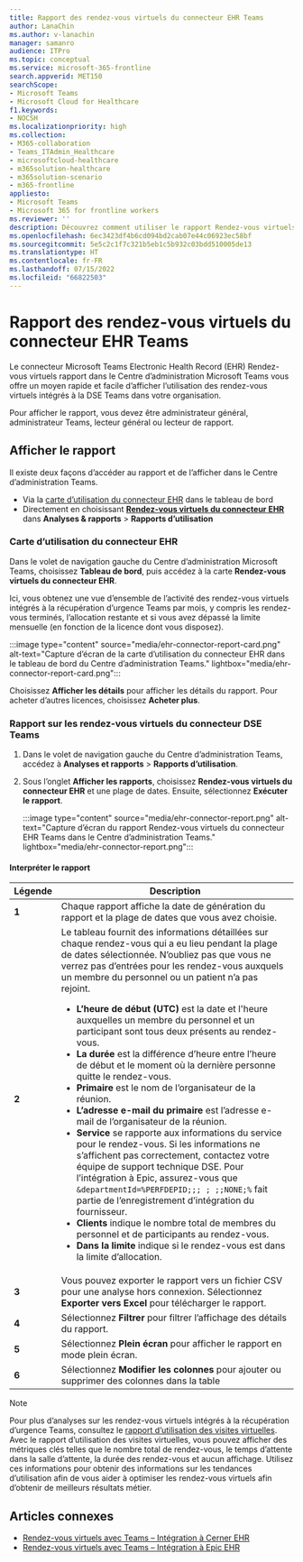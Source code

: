 ```yaml
---
title: Rapport des rendez-vous virtuels du connecteur EHR Teams
author: LanaChin
ms.author: v-lanachin
manager: samanro
audience: ITPro
ms.topic: conceptual
ms.service: microsoft-365-frontline
search.appverid: MET150
searchScope:
- Microsoft Teams
- Microsoft Cloud for Healthcare
f1.keywords:
- NOCSH
ms.localizationpriority: high
ms.collection:
- M365-collaboration
- Teams_ITAdmin_Healthcare
- microsoftcloud-healthcare
- m365solution-healthcare
- m365solution-scenario
- m365-frontline
appliesto:
- Microsoft Teams
- Microsoft 365 for frontline workers
ms.reviewer: ''
description: Découvrez comment utiliser le rapport Rendez-vous virtuels du connecteur DSE Teams dans le Centre d’administration Microsoft Teams pour obtenir une vue d’ensemble de l’utilisation des rendez-vous virtuels intégrés à la récupération d’urgence dans votre organisation.
ms.openlocfilehash: 6ec3423df4b6cd094bd2cab07e44c06923ec58bf
ms.sourcegitcommit: 5e5c2c1f7c321b5eb1c5b932c03bdd510005de13
ms.translationtype: HT
ms.contentlocale: fr-FR
ms.lasthandoff: 07/15/2022
ms.locfileid: "66822503"
---
```

# <a name="microsoft-teams-ehr-connector-virtual-appointments-report"></a>Rapport des rendez-vous virtuels du connecteur EHR Teams

Le connecteur Microsoft Teams Electronic Health Record (EHR) Rendez-vous virtuels rapport dans le Centre d’administration Microsoft Teams vous offre un moyen rapide et facile d’afficher l’utilisation des rendez-vous virtuels intégrés à la DSE Teams dans votre organisation.

Pour afficher le rapport, vous devez être administrateur général, administrateur Teams, lecteur général ou lecteur de rapport.

## <a name="view-the-report"></a>Afficher le rapport

Il existe deux façons d’accéder au rapport et de l’afficher dans le Centre d’administration Teams.

- Via la [carte d’utilisation du connecteur EHR](#the-ehr-connector-usage-card) dans le tableau de bord
- Directement en choisissant [**Rendez-vous virtuels du connecteur EHR**](#the-teams-ehr-connector-virtual-appointments-report) dans **Analyses & rapports** > **Rapports d’utilisation**

### <a name="the-ehr-connector-usage-card"></a>Carte d’utilisation du connecteur EHR

Dans le volet de navigation gauche du Centre d’administration Microsoft Teams, choisissez **Tableau de bord**, puis accédez à la carte **Rendez-vous virtuels du connecteur EHR**.

Ici, vous obtenez une vue d’ensemble de l’activité des rendez-vous virtuels intégrés à la récupération d’urgence Teams par mois, y compris les rendez-vous terminés, l’allocation restante et si vous avez dépassé la limite mensuelle (en fonction de la licence dont vous disposez).

:::image type="content" source="media/ehr-connector-report-card.png" alt-text="Capture d’écran de la carte d’utilisation du connecteur EHR dans le tableau de bord du Centre d’administration Teams." lightbox="media/ehr-connector-report-card.png":::

Choisissez **Afficher les détails** pour afficher les détails du rapport. Pour acheter d’autres licences, choisissez **Acheter plus**.

### <a name="the-teams-ehr-connector-virtual-appointments-report"></a>Rapport sur les rendez-vous virtuels du connecteur DSE Teams

1. Dans le volet de navigation gauche du Centre d’administration Teams, accédez à **Analyses et rapports** > **Rapports d’utilisation**.
1. Sous l’onglet **Afficher les rapports**, choisissez **Rendez-vous virtuels du connecteur EHR** et une plage de dates. Ensuite, sélectionnez **Exécuter le rapport**.

    :::image type="content" source="media/ehr-connector-report.png" alt-text="Capture d’écran du rapport Rendez-vous virtuels du connecteur EHR Teams dans le Centre d’administration Teams." lightbox="media/ehr-connector-report.png":::

#### <a name="interpret-the-report"></a>Interpréter le rapport

|Légende |Description  |
|--------|-------------|
|**1**   |Chaque rapport affiche la date de génération du rapport et la plage de dates que vous avez choisie.|
|**2**   |Le tableau fournit des informations détaillées sur chaque rendez-vous qui a eu lieu pendant la plage de dates sélectionnée. N’oubliez pas que vous ne verrez pas d’entrées pour les rendez-vous auxquels un membre du personnel ou un patient n’a pas rejoint. <ul><li>**L’heure de début (UTC)** est la date et l'heure auxquelles un membre du personnel et un participant sont tous deux présents au rendez-vous.  </li> <li>**La durée** est la différence d’heure entre l’heure de début et le moment où la dernière personne quitte le rendez-vous.</li> <li>**Primaire** est le nom de l’organisateur de la réunion. <li>**L’adresse e-mail du primaire** est l’adresse e-mail de l’organisateur de la réunion.</li> <li> **Service** se rapporte aux informations du service pour le rendez-vous. Si les informations ne s’affichent pas correctement, contactez votre équipe de support technique DSE. Pour l’intégration à Epic, assurez-vous que ```&departmentId=%PERFDEPID;;; ; ;;NONE;%``` fait partie de l’enregistrement d’intégration du fournisseur. </li></li> <li>**Clients** indique le nombre total de membres du personnel et de participants au rendez-vous.</li> <li>**Dans la limite** indique si le rendez-vous est dans la limite d’allocation. </li> </ul> |
|**3**   |Vous pouvez exporter le rapport vers un fichier CSV pour une analyse hors connexion. Sélectionnez **Exporter vers Excel** pour télécharger le rapport. |
|**4**   |Sélectionnez **Filtrer** pour filtrer l’affichage des détails du rapport. |
|**5**   |Sélectionnez **Plein écran** pour afficher le rapport en mode plein écran. |
|**6**   |Sélectionnez **Modifier les colonnes** pour ajouter ou supprimer des colonnes dans la table |

> [!NOTE]
> Pour plus d’analyses sur les rendez-vous virtuels intégrés à la récupération d’urgence Teams, consultez le [rapport d’utilisation des visites virtuelles](virtual-visits-usage-report.md). Avec le rapport d’utilisation des visites virtuelles, vous pouvez afficher des métriques clés telles que le nombre total de rendez-vous, le temps d’attente dans la salle d’attente, la durée des rendez-vous et aucun affichage. Utilisez ces informations pour obtenir des informations sur les tendances d’utilisation afin de vous aider à optimiser les rendez-vous virtuels afin d’obtenir de meilleurs résultats métier.

## <a name="related-articles"></a>Articles connexes

- [Rendez-vous virtuels avec Teams – Intégration à Cerner EHR](ehr-admin-cerner.md)
- [Rendez-vous virtuels avec Teams – Intégration à Epic EHR](ehr-admin-epic.md) 
